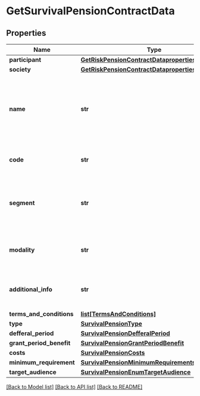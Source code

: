 # GetSurvivalPensionContractData

## Properties
Name | Type | Description | Notes
------------ | ------------- | ------------- | -------------
**participant** | [**GetRiskPensionContractDatapropertiesparticipant**](GetRiskPensionContractDatapropertiesparticipant.md) |  | 
**society** | [**GetRiskPensionContractDatapropertiessociety**](GetRiskPensionContractDatapropertiessociety.md) |  | [optional] 
**name** | **str** | Nome comercial do produto, pelo qual é identificado nos canais de distribuição e atendimento da sociedade.  | 
**code** | **str** | Código único a ser definido pela sociedade.  | 
**segment** | **str** | Segmento do qual se trata o produto contratado 1. Seguro de Pessoas 2. Previdência  | 
**modality** | **str** | 1. Contribuição Variável; 2. Benefício Definido.  | 
**additional_info** | **str** | Campo aberto (possibilidade de incluir URL) | [optional] 
**terms_and_conditions** | [**list[TermsAndConditions]**](TermsAndConditions.md) |  | [optional] 
**type** | [**SurvivalPensionType**](SurvivalPensionType.md) |  | [optional] 
**defferal_period** | [**SurvivalPensionDefferalPeriod**](SurvivalPensionDefferalPeriod.md) |  | 
**grant_period_benefit** | [**SurvivalPensionGrantPeriodBenefit**](SurvivalPensionGrantPeriodBenefit.md) |  | 
**costs** | [**SurvivalPensionCosts**](SurvivalPensionCosts.md) |  | 
**minimum_requirement** | [**SurvivalPensionMinimumRequirements**](SurvivalPensionMinimumRequirements.md) |  | [optional] 
**target_audience** | [**SurvivalPensionEnumTargetAudience**](SurvivalPensionEnumTargetAudience.md) |  | 

[[Back to Model list]](../README.md#documentation-for-models) [[Back to API list]](../README.md#documentation-for-api-endpoints) [[Back to README]](../README.md)

